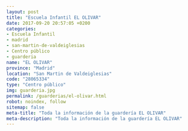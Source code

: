 ```yaml
---
layout: post
title: "Escuela Infantil EL OLIVAR"
date: 2017-09-20 20:57:05 +0200
categories:
- Escuela Infantil
- madrid
- san-martin-de-valdeiglesias
- Centro público
- guarderia
name: "EL OLIVAR"
province: "Madrid"
location: "San Martin de Valdeiglesias"
code: "28065334"
type: "Centro público"
img: guarderia.jpg
permalink: /guarderias/el-olivar.html
robot: noindex, follow
sitemap: false
meta-title: "Toda la información de la guardería EL OLIVAR"
meta-description: "Toda la información de la guardería EL OLIVAR"
---
```

